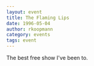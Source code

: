 ```yaml
---
layout: event
title: The Flaming Lips
date: 1996-05-04
author: rkoopmann
category: events
tags: event
---
```


The best free show I've been to.
